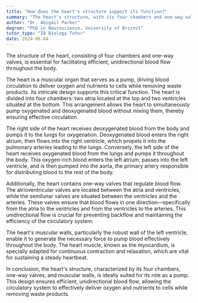 ```yaml
---
title: "How does the heart's structure support its function?"
summary: "The heart's structure, with its four chambers and one-way valves, facilitates efficient, unidirectional blood flow throughout the body."
author: "Dr. Abigail Parker"
degree: "PhD in Neuroscience, University of Bristol"
tutor_type: "IB Biology Tutor"
date: 2024-06-04
---
```


The structure of the heart, consisting of four chambers and one-way valves, is essential for facilitating efficient, unidirectional blood flow throughout the body.

The heart is a muscular organ that serves as a pump, driving blood circulation to deliver oxygen and nutrients to cells while removing waste products. Its intricate design supports this critical function. The heart is divided into four chambers: two atria located at the top and two ventricles situated at the bottom. This arrangement allows the heart to simultaneously pump oxygenated and deoxygenated blood without mixing them, thereby ensuring effective circulation.

The right side of the heart receives deoxygenated blood from the body and pumps it to the lungs for oxygenation. Deoxygenated blood enters the right atrium, then flows into the right ventricle, which propels it into the pulmonary arteries leading to the lungs. Conversely, the left side of the heart receives oxygenated blood from the lungs and pumps it throughout the body. This oxygen-rich blood enters the left atrium, passes into the left ventricle, and is then pumped into the aorta, the primary artery responsible for distributing blood to the rest of the body.

Additionally, the heart contains one-way valves that regulate blood flow. The atrioventricular valves are located between the atria and ventricles, while the semilunar valves are situated between the ventricles and the arteries. These valves ensure that blood flows in one direction—specifically from the atria to the ventricles and from the ventricles to the arteries. This unidirectional flow is crucial for preventing backflow and maintaining the efficiency of the circulatory system.

The heart's muscular walls, particularly the robust wall of the left ventricle, enable it to generate the necessary force to pump blood effectively throughout the body. The heart muscle, known as the myocardium, is specially adapted for continuous contraction and relaxation, which are vital for sustaining a steady heartbeat.

In conclusion, the heart's structure, characterized by its four chambers, one-way valves, and muscular walls, is ideally suited for its role as a pump. This design ensures efficient, unidirectional blood flow, allowing the circulatory system to effectively deliver oxygen and nutrients to cells while removing waste products.
    